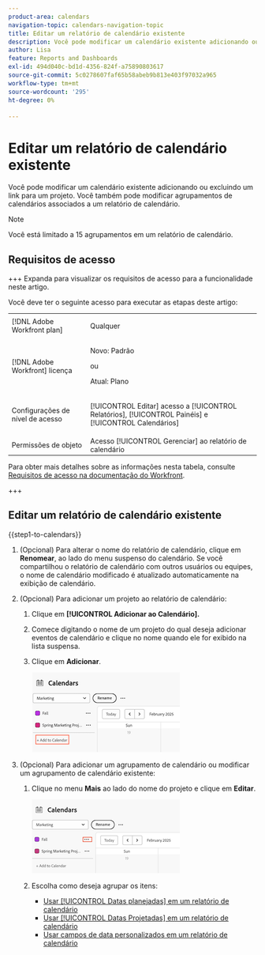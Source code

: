 ```yaml
---
product-area: calendars
navigation-topic: calendars-navigation-topic
title: Editar um relatório de calendário existente
description: Você pode modificar um calendário existente adicionando ou excluindo um link para um projeto. Você também pode modificar agrupamentos de calendários associados a um relatório de calendário.
author: Lisa
feature: Reports and Dashboards
exl-id: 494d040c-bd1d-4356-824f-a75890803617
source-git-commit: 5c0278607faf65b58abeb9b813e403f97032a965
workflow-type: tm+mt
source-wordcount: '295'
ht-degree: 0%

---
```


# Editar um relatório de calendário existente

Você pode modificar um calendário existente adicionando ou excluindo um link para um projeto. Você também pode modificar agrupamentos de calendários associados a um relatório de calendário.

>[!NOTE]
>
>Você está limitado a 15 agrupamentos em um relatório de calendário.

## Requisitos de acesso

+++ Expanda para visualizar os requisitos de acesso para a funcionalidade neste artigo.

Você deve ter o seguinte acesso para executar as etapas deste artigo:

<table style="table-layout:auto"> 
 <col> 
 </col> 
 <col> 
 </col> 
 <tbody> 
  <tr> 
   <td role="rowheader">[!DNL Adobe Workfront plan]</td> 
   <td> <p>Qualquer</p> </td> 
  </tr> 
  <tr> 
   <td role="rowheader">[!DNL Adobe Workfront] licença</td> 
   <td><p>Novo: Padrão</p>
       <p>ou</p>
       <p>Atual: Plano</p></td> 
  </tr> 
  <tr> 
   <td role="rowheader">Configurações de nível de acesso</td> 
   <td> <p>[!UICONTROL Editar] acesso a [!UICONTROL Relatórios], [!UICONTROL Painéis] e [!UICONTROL Calendários]</p></td> 
  </tr> 
  <tr> 
   <td role="rowheader">Permissões de objeto</td> 
   <td>Acesso [!UICONTROL Gerenciar] ao relatório de calendário</td> 
  </tr> 
 </tbody> 
</table>

Para obter mais detalhes sobre as informações nesta tabela, consulte [Requisitos de acesso na documentação do Workfront](/help/quicksilver/administration-and-setup/add-users/access-levels-and-object-permissions/access-level-requirements-in-documentation.md).

+++


## Editar um relatório de calendário existente

{{step1-to-calendars}}

1. (Opcional) Para alterar o nome do relatório de calendário, clique em **Renomear**, ao lado do menu suspenso do calendário.
Se você compartilhou o relatório de calendário com outros usuários ou equipes, o nome de calendário modificado é atualizado automaticamente na exibição de calendário.

1. (Opcional) Para adicionar um projeto ao relatório de calendário:
   1. Clique em **[!UICONTROL Adicionar ao Calendário].**
   1. Comece digitando o nome de um projeto do qual deseja adicionar eventos de calendário e clique no nome quando ele for exibido na lista suspensa.
   1. Clique em **Adicionar**.

      ![adicionar um projeto a um calendário](assets/add-a-calendar-project.png)


1. (Opcional) Para adicionar um agrupamento de calendário ou modificar um agrupamento de calendário existente:
   1. Clique no menu **Mais** ao lado do nome do projeto e clique em **Editar**.

      ![editar projeto no calendário](assets/edit-project-in-calendar.png)

   1. Escolha como deseja agrupar os itens:

      * [Usar [!UICONTROL Datas planejadas] em um relatório de calendário](../../../reports-and-dashboards/reports/calendars/use-planned-dates.md)
      * [Usar [!UICONTROL Datas Projetadas] em um relatório de calendário](../../../reports-and-dashboards/reports/calendars/use-projected-dates.md)
      * [Usar campos de data personalizados em um relatório de calendário](../../../reports-and-dashboards/reports/calendars/use-custom-dates.md)

